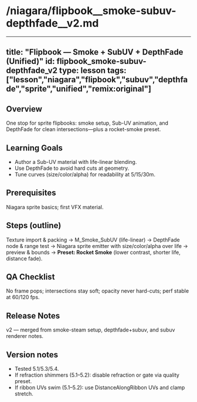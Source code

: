 # /niagara/flipbook__smoke-subuv-depthfade__v2.md
---
title: "Flipbook — Smoke + SubUV + DepthFade (Unified)"
id: flipbook_smoke-subuv-depthfade_v2
type: lesson
tags: ["lesson","niagara","flipbook","subuv","depthfade","sprite","unified","remix:original"]
---
## Overview
One stop for sprite flipbooks: smoke setup, Sub-UV animation, and DepthFade for clean intersections—plus a rocket-smoke preset.
## Learning Goals
- Author a Sub-UV material with life-linear blending.
- Use DepthFade to avoid hard cuts at geometry.
- Tune curves (size/color/alpha) for readability at 5/15/30m.
## Prerequisites
Niagara sprite basics; first VFX material.
## Steps (outline)
Texture import & packing → M_Smoke_SubUV (life-linear) → DepthFade node & range test → Niagara sprite emitter with size/color/alpha over life → preview & bounds → **Preset: Rocket Smoke** (lower contrast, shorter life, distance fade).
## QA Checklist
No frame pops; intersections stay soft; opacity never hard-cuts; perf stable at 60/120 fps.
## Release Notes
v2 — merged from smoke-steam setup, depthfade+subuv, and subuv renderer notes.
## Version notes
- Tested 5.1/5.3/5.4.
- If refraction shimmers (5.1–5.2): disable refraction or gate via quality preset.
- If ribbon UVs swim (5.1–5.2): use DistanceAlongRibbon UVs and clamp stretch.

